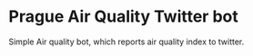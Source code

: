 # Prague Air Quality Twitter bot
Simple Air quality bot, which reports air quality index to twitter.
